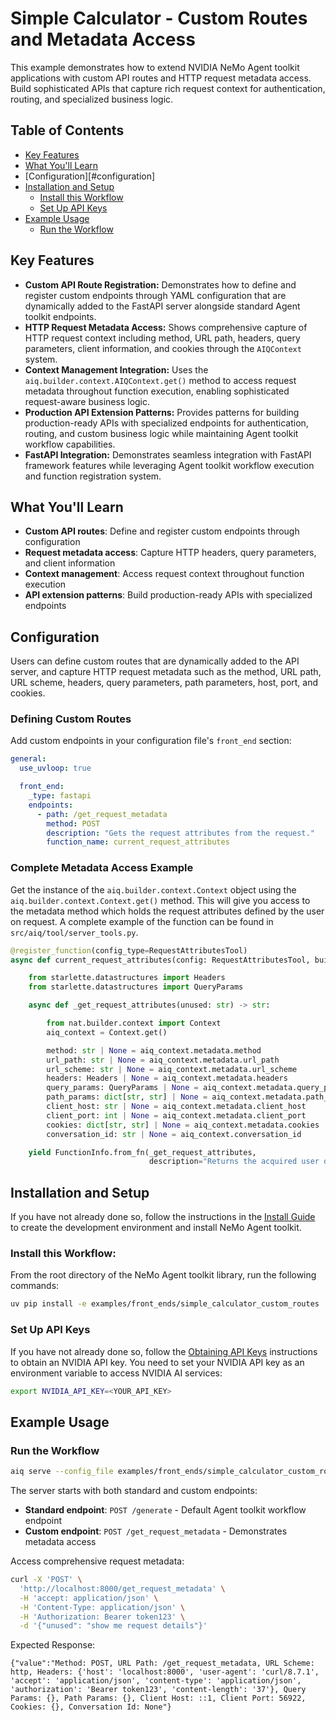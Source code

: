 <!--
SPDX-FileCopyrightText: Copyright (c) 2025, NVIDIA CORPORATION & AFFILIATES. All rights reserved.
SPDX-License-Identifier: Apache-2.0

Licensed under the Apache License, Version 2.0 (the "License");
you may not use this file except in compliance with the License.
You may obtain a copy of the License at

http://www.apache.org/licenses/LICENSE-2.0

Unless required by applicable law or agreed to in writing, software
distributed under the License is distributed on an "AS-IS" BASIS,
WITHOUT WARRANTIES OR CONDITIONS OF ANY KIND, either express or implied.
See the License for the specific language governing permissions and
limitations under the License.
-->

# Simple Calculator - Custom Routes and Metadata Access

This example demonstrates how to extend NVIDIA NeMo Agent toolkit applications with custom API routes and HTTP request metadata access. Build sophisticated APIs that capture rich request context for authentication, routing, and specialized business logic.

## Table of Contents

- [Key Features](#key-features)
- [What You'll Learn](#what-youll-learn)
- [Configuration][#configuration]
- [Installation and Setup](#installation-and-setup)
  - [Install this Workflow](#install-this-workflow)
  - [Set Up API Keys](#set-up-api-keys)
- [Example Usage](#example-usage)
  - [Run the Workflow](#run-the-workflow)

## Key Features

- **Custom API Route Registration:** Demonstrates how to define and register custom endpoints through YAML configuration that are dynamically added to the FastAPI server alongside standard Agent toolkit endpoints.
- **HTTP Request Metadata Access:** Shows comprehensive capture of HTTP request context including method, URL path, headers, query parameters, client information, and cookies through the `AIQContext` system.
- **Context Management Integration:** Uses the `aiq.builder.context.AIQContext.get()` method to access request metadata throughout function execution, enabling sophisticated request-aware business logic.
- **Production API Extension Patterns:** Provides patterns for building production-ready APIs with specialized endpoints for authentication, routing, and custom business logic while maintaining Agent toolkit workflow capabilities.
- **FastAPI Integration:** Demonstrates seamless integration with FastAPI framework features while leveraging Agent toolkit workflow execution and function registration system.

## What You'll Learn

- **Custom API routes**: Define and register custom endpoints through configuration
- **Request metadata access**: Capture HTTP headers, query parameters, and client information
- **Context management**: Access request context throughout function execution
- **API extension patterns**: Build production-ready APIs with specialized endpoints

## Configuration

Users can define custom routes that are dynamically added to the API server, and capture HTTP request metadata such as the method, URL path, URL scheme, headers, query parameters, path parameters, host, port, and cookies.

### Defining Custom Routes

Add custom endpoints in your configuration file's `front_end` section:

```yaml
general:
  use_uvloop: true

  front_end:
    _type: fastapi
    endpoints:
      - path: /get_request_metadata
        method: POST
        description: "Gets the request attributes from the request."
        function_name: current_request_attributes
```

### Complete Metadata Access Example
Get the instance of the `aiq.builder.context.Context` object using the `aiq.builder.context.Context.get()` method. This will give you access to the metadata method which holds the request attributes defined by the user on request. A complete example of the function can be found in `src/aiq/tool/server_tools.py`.

```python
@register_function(config_type=RequestAttributesTool)
async def current_request_attributes(config: RequestAttributesTool, builder: Builder):

    from starlette.datastructures import Headers
    from starlette.datastructures import QueryParams

    async def _get_request_attributes(unused: str) -> str:

        from nat.builder.context import Context
        aiq_context = Context.get()

        method: str | None = aiq_context.metadata.method
        url_path: str | None = aiq_context.metadata.url_path
        url_scheme: str | None = aiq_context.metadata.url_scheme
        headers: Headers | None = aiq_context.metadata.headers
        query_params: QueryParams | None = aiq_context.metadata.query_params
        path_params: dict[str, str] | None = aiq_context.metadata.path_params
        client_host: str | None = aiq_context.metadata.client_host
        client_port: int | None = aiq_context.metadata.client_port
        cookies: dict[str, str] | None = aiq_context.metadata.cookies
        conversation_id: str | None = aiq_context.conversation_id

    yield FunctionInfo.from_fn(_get_request_attributes,
                               description="Returns the acquired user defined request attributes.")
```

## Installation and Setup

If you have not already done so, follow the instructions in the [Install Guide](../../../docs/source/quick-start/installing.md#install-from-source) to create the development environment and install NeMo Agent toolkit.

### Install this Workflow:

From the root directory of the NeMo Agent toolkit library, run the following commands:

```bash
uv pip install -e examples/front_ends/simple_calculator_custom_routes
```

### Set Up API Keys
If you have not already done so, follow the [Obtaining API Keys](../../../docs/source/quick-start/installing.md#obtaining-api-keys) instructions to obtain an NVIDIA API key. You need to set your NVIDIA API key as an environment variable to access NVIDIA AI services:

```bash
export NVIDIA_API_KEY=<YOUR_API_KEY>
```

## Example Usage

### Run the Workflow

```bash
aiq serve --config_file examples/front_ends/simple_calculator_custom_routes/configs/config-metadata.yml
```

The server starts with both standard and custom endpoints:

- **Standard endpoint**: `POST /generate` - Default Agent toolkit workflow endpoint
- **Custom endpoint**: `POST /get_request_metadata` - Demonstrates metadata access

Access comprehensive request metadata:

```bash
curl -X 'POST' \
  'http://localhost:8000/get_request_metadata' \
  -H 'accept: application/json' \
  -H 'Content-Type: application/json' \
  -H 'Authorization: Bearer token123' \
  -d '{"unused": "show me request details"}'
```

Expected Response:

```console
{"value":"Method: POST, URL Path: /get_request_metadata, URL Scheme: http, Headers: {'host': 'localhost:8000', 'user-agent': 'curl/8.7.1', 'accept': 'application/json', 'content-type': 'application/json', 'authorization': 'Bearer token123', 'content-length': '37'}, Query Params: {}, Path Params: {}, Client Host: ::1, Client Port: 56922, Cookies: {}, Conversation Id: None"}
```
